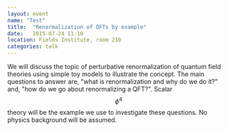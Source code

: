 ```yaml
---
layout: event
name: "Test"
title:  "Renormalization of QFTs by example"
date:   2015-07-24 11:10
location: Fields Institute, room 210
categories: talk	
---
```


We will discuss the topic of perturbative renormalization of quantum field theories using simple toy models to illustrate the concept.  The main questions to answer are, "what is renormalization and why do we do it?" and, "how do we go about renormalizing a QFT?".  Scalar $$\phi^4$$ theory will be the example we use to investigate these questions.  No physics background will be assumed.
